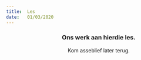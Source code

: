 ```yaml
---
title:  Les
date:   01/03/2020
---
```


### <center>Ons werk aan hierdie les.</center>
<center>Kom asseblief later terug.</center>